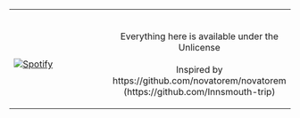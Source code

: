 <table width="100%"> 
  <tr>
  <td width="50%">
      
&nbsp; <br> [![Spotify](http://92.119.90.17:1984/spotify)](https://open.spotify.com/user/y34r75db5o7eksagdl8lsaamw)

  </td>
  <td width="50%">

<br>


<p align="center">Everything here is available under the Unlicense<br><br>
Inspired by https://github.com/novatorem/novatorem <br>
(https://github.com/Innsmouth-trip)
</p> 
  </td>
  </table>